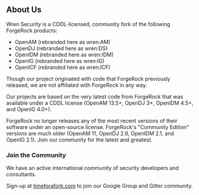 ## About Us
Wren Security is a CDDL-licensed, community fork of the following ForgeRock products:
- OpenAM (rebranded here as wren:AM)
- OpenDJ (rebranded here as wren:DS)
- OpenIDM (rebranded here as wren:IDM)
- OpenIG (rebranded here as wren:IG)
- OpenICF (rebranded here as wren:ICF)

Though our project originated with code that ForgeRock previously released, we are not affiliated with ForgeRock in any way.

Our projects are based on the very latest code from ForgeRock that was available under a CDDL license (OpenAM 13.5+, OpenDJ 3+, OpenIDM 4.5+, and OpenIG 4.0+).

ForgeRock no longer releases any of the most recent versions of their software under an open-source license. ForgeRock's "Community Edition" versions are much older (OpenAM 11, OpenDJ 2.6, OpenIDM 2.1, and OpenIG 2.1). Join our community for the latest and greatest.

### Join the Community
We have an active international community of security developers and consultants.

Sign-up at [timeforafork.com](http://www.timeforafork.com/) to join our Google Group and Gitter community.
